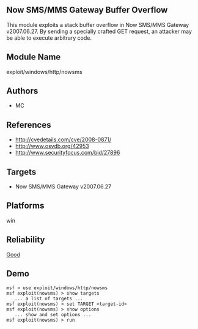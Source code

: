 ## Now SMS/MMS Gateway Buffer Overflow

This module exploits a stack buffer overflow in Now SMS/MMS 
Gateway v2007.06.27. By sending a specially crafted GET 
request, an attacker may be able to execute arbitrary code.


## Module Name
exploit/windows/http/nowsms

## Authors
* MC


## References
* http://cvedetails.com/cve/2008-0871/
* http://www.osvdb.org/42953
* http://www.securityfocus.com/bid/27896



## Targets
* Now SMS/MMS Gateway v2007.06.27


## Platforms
win

## Reliability
[Good](https://github.com/rapid7/metasploit-framework/wiki/Exploit-Ranking)

## Demo

```
msf > use exploit/windows/http/nowsms
msf exploit(nowsms) > show targets
   ... a list of targets ...
msf exploit(nowsms) > set TARGET <target-id>
msf exploit(nowsms) > show options
   ... show and set options ...
msf exploit(nowsms) > run
```
    
    